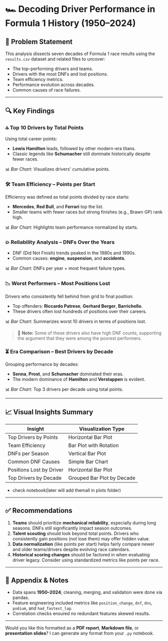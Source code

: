# 🏎️ Decoding Driver Performance in Formula 1 History (1950–2024)

## 📌 Problem Statement

This analysis dissects seven decades of Formula 1 race results using the `results.csv` dataset and related files to uncover:

* The top-performing drivers and teams.
* Drivers with the most DNFs and lost positions.
* Team efficiency metrics.
* Performance evolution across decades.
* Common causes of race failures.

---

## 🔍 Key Findings

### 🔝 Top 10 Drivers by Total Points

Using total career points:

* **Lewis Hamilton** leads, followed by other modern-era titans.
* Classic legends like **Schumacher** still dominate historically despite fewer races.

📊 *Bar Chart*: Visualizes drivers' cumulative points.

### 🛠️ Team Efficiency – Points per Start

Efficiency was defined as total points divided by race starts:

* **Mercedes**, **Red Bull**, and **Ferrari** top the list.
* Smaller teams with fewer races but strong finishes (e.g., Brawn GP) rank high.

📊 *Bar Chart*: Highlights team performance normalized by starts.

### 💥 Reliability Analysis – DNFs Over the Years

* DNF (Did Not Finish) trends peaked in the 1980s and 1990s.
* Common causes: **engine**, **suspension**, and **accidents**.

📊 *Bar Chart*: DNFs per year + most frequent failure types.

### 📉 Worst Performers – Most Positions Lost

Drivers who consistently fell behind from grid to final position:

* Top offenders: **Riccardo Patrese**, **Gerhard Berger**, **Barrichello**.
* These drivers often lost hundreds of positions over their careers.

📊 *Bar Chart*: Summarizes worst 10 drivers in terms of positions lost.

> 🔴 **Note:** Some of these drivers also have high DNF counts, supporting the argument that they were among the poorest performers.

### ⏳ Era Comparison – Best Drivers by Decade

Grouping performance by decades:

* **Senna**, **Prost**, and **Schumacher** dominated their eras.
* The modern dominance of **Hamilton** and **Verstappen** is evident.

📊 *Bar Chart*: Top 3 drivers per decade using total points.

---

## 📈 Visual Insights Summary

| Insight                  | Visualization Type         |
| ------------------------ | -------------------------- |
| Top Drivers by Points    | Horizontal Bar Plot        |
| Team Efficiency          | Bar Plot with Rotation     |
| DNFs per Season          | Vertical Bar Plot          |
| Common DNF Causes        | Simple Bar Chart           |
| Positions Lost by Driver | Horizontal Bar Plot        |
| Top Drivers by Decade    | Grouped Bar Plot by Decade |

- check notebook(later will add themall in plots folder)

---

## ✅ Recommendations

1. **Teams** should prioritize **mechanical reliability**, especially during long seasons. DNFs still significantly impact season outcomes.
2. **Talent scouting** should look beyond total points. Drivers who consistently gain positions (not lose them) may offer hidden value.
3. **Data normalization** (like points per start) helps fairly compare newer and older teams/drivers despite evolving race calendars.
4. **Historical scoring changes** should be factored in when evaluating driver legacy. Consider using standardized metrics like points per race.

---

## 📎 Appendix & Notes

* Data spans **1950–2024**; cleaning, merging, and validation were done via pandas.
* Feature engineering included metrics like `position_change`, `dnf`, `dns`, `podium`, and `had_fastest_lap`.
* Correlation checks ensured no redundant features skewed results.

---

Would you like this formatted as a **PDF report**, **Markdown file**, or **presentation slides**? I can generate any format from your `.py` notebook.
